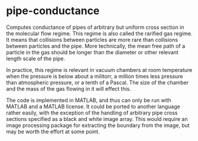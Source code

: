 # pipe-conductance
Computes conductance of pipes of arbitrary but uniform cross section in the molecular flow regime. This regime is also called the rarified gas regime. It means that collisions between particles are more rare than collisions between particles and the pipe. More technically, the mean free path of a particle in the gas should be longer than the diameter or other relevant length scale of the pipe. 

In practice, this regime is relevant in vacuum chambers at room temperature when the pressure is below about a militorr, a million times less pressure than atmospheric pressure, or a tenth of a Pascal. The size of the chamber and the mass of the gas flowing in it will effect this.

The code is implemented in MATLAB, and thus can only be run with MATLAB and a MATLAB license. It could be ported to another language rather easily, with the exception of the handling of arbitrary pipe cross sections specified as a black and white image array. This would require an image processing package for extracting the boundary from the image, but may be worth the effort at some point.

